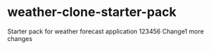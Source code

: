 # weather-clone-starter-pack
Starter pack for weather forecast application
123456
Change1
more changes

